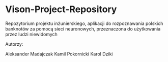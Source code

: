 # Vison-Project-Repository
Repozytorium projektu inżunierskiego, aplikacji do rozpoznawania polskich banknotów za pomocą sieci neuronowych, przeznaczona do użytkowania przez ludzi niewidomych 


Autorzy:

Aleksander Madajczak 
Kamil Pokornicki
Karol Dziki
